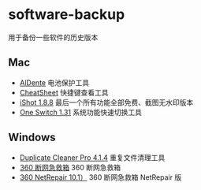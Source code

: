 # software-backup

用于备份一些软件的历史版本

## Mac

- [AlDente](mac/AlDente/AlDente-1.29.zip) 电池保护工具
- [CheatSheet](mac/CheatSheet/CheatSheet-1.6.3.zip) 快捷键查看工具
- [iShot 1.8.8](mac/iShot/iShot-1.8.8.zip) 最后一个所有功能全部免费、截图无水印版本
- [One Switch 1.31](mac/OneSwitch/OneSwitch-1.31.zip) 系统功能快速切换工具

## Windows

- [Duplicate Cleaner Pro 4.1.4](windows/DuplicateCleanerPro/DuplicateCleanerPro-4.1.4.zip) 重复文件清理工具
- [360 断网急救箱](windows/360断网急救箱/360NetRepair-10.1.zip) 360 断网急救箱
- [360 NetRepair 10.1）](windows/360NetRepair/360NetRepair-10.1.zip) 360 断网急救箱 NetRepair 版
